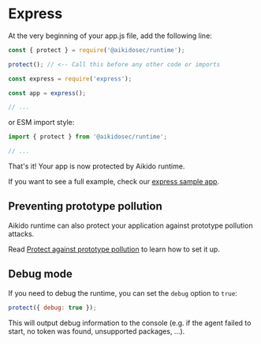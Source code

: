 # Express

At the very beginning of your app.js file, add the following line:

```js
const { protect } = require('@aikidosec/runtime');

protect(); // <-- Call this before any other code or imports

const express = require('express');

const app = express();

// ...
```

or ESM import style:

```js
import { protect } from '@aikidosec/runtime';

// ...
```

That's it! Your app is now protected by Aikido runtime.

If you want to see a full example, check our [express sample app](../sample-apps/express-mongodb).

## Preventing prototype pollution

Aikido runtime can also protect your application against prototype pollution attacks.

Read [Protect against prototype pollution](./prototype-pollution.md) to learn how to set it up.

## Debug mode

If you need to debug the runtime, you can set the `debug` option to `true`:

```js
protect({ debug: true });
```

This will output debug information to the console (e.g. if the agent failed to start, no token was found, unsupported packages, ...).
